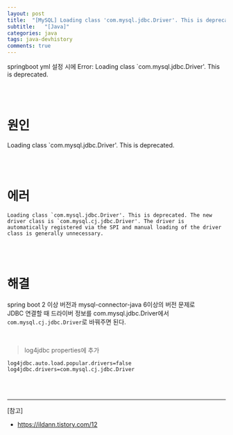 ```yaml
---
layout: post
title:  "[MySQL] Loading class 'com.mysql.jdbc.Driver'. This is deprecated. The new driver class is 'com.mysql.cj.jdbc.Driver'."
subtitle:   "[Java]"
categories: java
tags: java-devhistory
comments: true
---
```


springboot yml 설정 시에 Error: Loading class `com.mysql.jdbc.Driver'. This is deprecated.

<br><br>


# 원인

Loading class `com.mysql.jdbc.Driver'. This is deprecated.

<br><br>


# 에러

```
Loading class `com.mysql.jdbc.Driver'. This is deprecated. The new driver class is `com.mysql.cj.jdbc.Driver'. The driver is automatically registered via the SPI and manual loading of the driver class is generally unnecessary.
```

<br><br>

# 해결

spring boot 2 이상 버전과 mysql-connector-java 6이상의 버전 문제로  
JDBC 연결할 때 드라이버 정보를 com.mysql.jdbc.Driver에서 `com.mysql.cj.jdbc.Driver`로 바꿔주면 된다.

<br>

> log4jdbc properties에 추가

```properties
log4jdbc.auto.load.popular.drivers=false
log4jdbc.drivers=com.mysql.cj.jdbc.Driver
```

<br><br>


---
[참고]
- https://ildann.tistory.com/12
